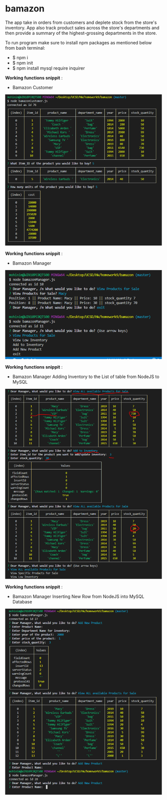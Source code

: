 # bamazon
The app take in orders from customers and deplete stock from the store's inventory.  App also track product sales across the store's departments and then provide a summary of the highest-grossing departments in the store.


To run program make sure to install npm packages as mentioned below from bash terminal: 
* $ npm i
* $ npm init
* $ npm install mysql require inquirer

**Working functions snippit** :
* Bamazon Customer 

![Image of Questions](Capture.PNG)

**Working functions snippit** :
* Bamazon Manager

![Image of Manager Question1](ManagerJS_Question1.PNG)

**Working functions snippit** :
* Bamazon Manager Adding Inventory to the List of table from NodeJS to MySQL

![Image of Manager Question1](Manager_Adding_Inventory.PNG)

**Working functions snippit** :
* Bamazon Manager Inserting New Row from NodeJS into MySQL Database

![Image of Manager Question1](Manager_InsertingNewRow.PNG)

